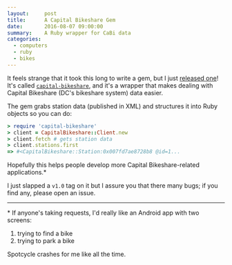 ```yaml
---
layout:     post
title:      A Capital Bikeshare Gem
date:       2016-08-07 09:00:00
summary:    A Ruby wrapper for CaBi data
categories: 
  - computers
  - ruby
  - bikes
---
```


It feels strange that it took this long to write a gem, but I just [released one](https://github.com/handlers/capital-bikeshare-ruby/releases)! It's called [`capital-bikeshare`](https://github.com/handlers/capital-bikeshare-ruby), and it's a wrapper that makes dealing with Capital Bikeshare (DC's bikeshare system) data easier.

The gem grabs station data (published in XML) and structures it into Ruby objects so you can do:

```ruby
> require 'capital-bikeshare'
> client = CapitalBikeshare::Client.new
> client.fetch # gets station data
> client.stations.first
=> #<CapitalBikeshare::Station:0x007fd7ae8728b8 @id=1...
```

Hopefully this helps people develop more Capital Bikeshare-related applications.*

I just slapped a `v1.0` tag on it but I assure you that there many bugs; if you find any, please open an issue.

<hr>

\* If anyone's taking requests, I'd really like an Android app with two screens:

1. trying to find a bike
2. trying to park a bike

Spotcycle crashes for me like all the time.
